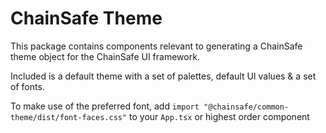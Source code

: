 # ChainSafe Theme

This package contains components relevant to generating a ChainSafe theme object for the ChainSafe UI framework. 

Included is a default theme with a set of palettes, default UI values & a set of fonts. 

To make use of the preferred font, add `import "@chainsafe/common-theme/dist/font-faces.css"` to your `App.tsx` or highest order component

